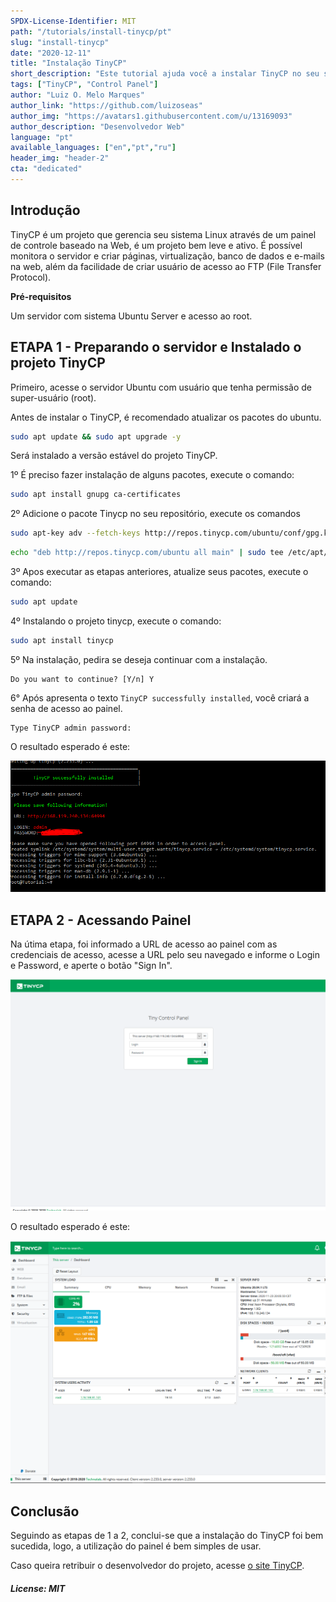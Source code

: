```yaml
---
SPDX-License-Identifier: MIT
path: "/tutorials/install-tinycp/pt"
slug: "install-tinycp"
date: "2020-12-11"
title: "Instalação TinyCP"
short_description: "Este tutorial ajuda você a instalar TinyCP no seu servidor Ubuntu."
tags: ["TinyCP", "Control Panel"]
author: "Luiz O. Melo Marques"
author_link: "https://github.com/luizoseas"
author_img: "https://avatars1.githubusercontent.com/u/13169093"
author_description: "Desenvolvedor Web"
language: "pt"
available_languages: ["en","pt","ru"]
header_img: "header-2"
cta: "dedicated"
---
```


## Introdução

TinyCP é um projeto que gerencia seu sistema Linux através de um painel de controle baseado na Web, é um projeto bem leve e ativo. É possível monitora o servidor e criar páginas, virtualização, banco de dados e e-mails na web, além da facilidade de criar usuário de acesso ao FTP (File Transfer Protocol).

**Pré-requisitos**

Um servidor com sistema Ubuntu Server e acesso ao root.

## ETAPA 1 - Preparando o servidor e Instalado o projeto TinyCP

Primeiro, acesse o servidor Ubuntu com usuário que tenha permissão de super-usuário (root).

Antes de instalar o TinyCP, é recomendado atualizar os pacotes do ubuntu.

```bash
sudo apt update && sudo apt upgrade -y
```

Será instalado a versão estável do projeto TinyCP.

1º É preciso fazer instalação de alguns pacotes, execute o comando:

```bash
sudo apt install gnupg ca-certificates
```

2º Adicione o pacote Tinycp no seu repositório, execute os comandos

```bash
sudo apt-key adv --fetch-keys http://repos.tinycp.com/ubuntu/conf/gpg.key
```

```bash
echo "deb http://repos.tinycp.com/ubuntu all main" | sudo tee /etc/apt/sources.list.d/tinycp.list
```

3º Apos executar as etapas anteriores, atualize seus pacotes, execute o comando:

```bash
sudo apt update
```

4º Instalando o projeto tinycp, execute o comando:

```bash
sudo apt install tinycp
```

5º Na instalação, pedira se deseja continuar com a instalação.

```
Do you want to continue? [Y/n] Y
```

6° Após apresenta o texto `TinyCP successfully installed`, você criará a senha de acesso ao painel.

```
Type TinyCP admin password:
```

O resultado esperado é este:

![TinyCP Installed](images/tinycp_installed.png)

## ETAPA 2 - Acessando Painel

Na útima etapa, foi informado a URL de acesso ao painel com as credenciais de acesso, acesse a URL pelo seu navegado e informe o Login e Password, e aperte o botão "Sign In".

![TinyCP Panel](images/tinycp_panel.png)

O resultado esperado é este:

![TinyCP Dashboard](images/tinycp_dashboard.png)

## Conclusão

Seguindo as etapas de 1 a 2, conclui-se que a instalação do TinyCP foi bem sucedida, logo, a utilização do painel é bem simples de usar.

Caso queira retribuir o desenvolvedor do projeto, acesse [o site TinyCP](https://tinycp.com).

##### License: MIT

<!--

Contributor's Certificate of Origin

By making a contribution to this project, I certify that:

(a) The contribution was created in whole or in part by me and I have
    the right to submit it under the license indicated in the file; or

(b) The contribution is based upon previous work that, to the best of my
    knowledge, is covered under an appropriate license and I have the
    right under that license to submit that work with modifications,
    whether created in whole or in part by me, under the same license
    (unless I am permitted to submit under a different license), as
    indicated in the file; or

(c) The contribution was provided directly to me by some other person
    who certified (a), (b) or (c) and I have not modified it.

(d) I understand and agree that this project and the contribution are
    public and that a record of the contribution (including all personal
    information I submit with it, including my sign-off) is maintained
    indefinitely and may be redistributed consistent with this project
    or the license(s) involved.

Signed-off-by: [Luiz O. Melo Marques luizoseasmm@gmail.com]

-->
